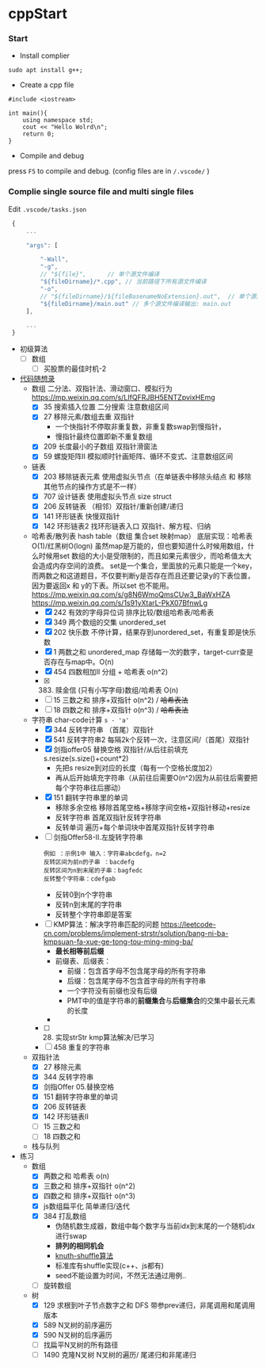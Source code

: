 # cppStart

### Start
* Install complier

``` 
sudo apt install g++;
```

* Create a cpp file

``` 
#include <iostream>

int main(){
    using namespace std;
    cout << "Hello Wolrd\n";
    return 0;
}

```

* Compile and debug

press `F5` to compile and debug. (config files are in `/.vscode/` )

### Complie single source file and multi single files

Edit `.vscode/tasks.json`

``` js
 {
     ...

     "args": [

         "-Wall",
         "-g",
         // "${file}",      // 单个源文件编译
         "${fileDirname}/*.cpp", // 当前路径下所有源文件编译
         "-o",
         // "${fileDirname}/${fileBasenameNoExtension}.out",  // 单个源文件编译输出: 文件名.out
         "${fileDirname}/main.out" // 多个源文件编译输出: main.out
     ],

     ...
 }
```

- 初级算法
    - [ ] 数组
      - [ ] 买股票的最佳时机-2    
- [代码随想录](https://github.com/youngyangyang04/leetcode-master)
    - 数组 二分法、双指针法、滑动窗口、模拟行为 https://mp.weixin.qq.com/s/LIfQFRJBH5ENTZpvixHEmg
      - [x] 35 搜索插入位置 二分搜索 注意数组区间
      - [x] 27 移除元素/数组去重 双指针
        - 一个快指针不停取非重复数，非重复数swap到慢指针，
        - 慢指针最终位置即新不重复数组
      - [x] 209 长度最小的子数组 双指针滑窗法
      - [x] 59 螺旋矩阵II 模拟顺时针画矩阵、循环不变式、注意数组区间
    - 链表 
      - [x] 203 移除链表元素 使用虚拟头节点（在单链表中移除头结点 和 移除其他节点的操作方式是不一样）
      - [x] 707 设计链表 使用虚拟头节点 size struct
      - [x] 206 反转链表 （相邻）双指针/重新创建/递归
      - [x] 141 环形链表 快慢双指针 
      - [x] 142 环形链表2 找环形链表入口 双指针、解方程、归纳
    - 哈希表/散列表 hash table（数组 集合set 映射map） 底层实现：哈希表O(1)/红黑树O(logn)
      虽然map是万能的，但也要知道什么时候用数组，什么时候用set
      数组的大小是受限制的，而且如果元素很少，而哈希值太大会造成内存空间的浪费。
      set是一个集合，里面放的元素只能是一个key，而两数之和这道题目，不仅要判断y是否存在而且还要记录y的下表位置，因为要返回x 和 y的下表。所以set 也不能用。
      https://mp.weixin.qq.com/s/g8N6WmoQmsCUw3_BaWxHZA
      https://mp.weixin.qq.com/s/1s91yXtarL-PkX07BfnwLg
      - [x] 242 有效的字母异位词 排序比较/数组哈希表/哈希表
      - [x] 349 两个数组的交集 unordered_set
      - [x] 202 快乐数 不停计算，结果存到unordered_set，有重复即是快乐数
      - [x] 1 两数之和 unordered_map 存储每一次的数字，target-curr查是否存在与map中。O(n)        
      - [x] 454 四数相加II 分组 + 哈希表  o(n^2)
      - [x] 383. 赎金信 (只有小写字母)数组/哈希表 O(n)
      - [ ] 15 三数之和 排序+双指针  o(n^2) / ~~哈希表法~~
      - [ ] 18 四数之和 排序+双指针  o(n^3) / ~~哈希表法~~
    - 字符串
      char-code计算 `s - 'a'`
      - [x] 344 反转字符串 （首尾）双指针
      - [x] 541 反转字符串2  每隔2k个反转一次，注意区间/（首尾）双指针
      - [x] 剑指offer05 替换空格 双指针/从后往前填充 s.resize(s.size()+count*2)
        - 先把s resize到对应的长度（每有一个空格长度加2）
        - 再从后开始填充字符串（从前往后需要O(n^2)因为从前往后需要把每个字符串往后挪动）
      - [x] 151 翻转字符串里的单词
        - 移除多余空格 移除首尾空格+移除字间空格+双指针移动+resize
        - 反转字符串 首尾双指针反转字符串
        - 反转单词 遍历+每个单词块中首尾双指针反转字符串
      - [ ] 剑指Offer58-II.左旋转字符串
        ```
        例如 ：示例1中 输入：字符串abcdefg，n=2
        反转区间为前n的子串 ：bacdefg
        反转区间为n到末尾的子串：bagfedc
        反转整个字符串：cdefgab
        ```
        - 反转0到n个字符串
        - 反转n到末尾的字符串
        - 反转整个字符串即是答案
      - [ ] KMP算法：解决字符串匹配的问题
        https://leetcode-cn.com/problems/implement-strstr/solution/bang-ni-ba-kmpsuan-fa-xue-ge-tong-tou-ming-ming-ba/
        - **最长相等前后缀**
        - 前缀表、后缀表：
          - 前缀：包含首字母不包含尾字母的所有字符串
          - 后缀：包含尾字母不包含首字母的所有字符串
          - 一个字符没有前缀也没有后缀
          - PMT中的值是字符串的**前缀集合**与**后缀集合**的交集中最长元素的长度
        - 
      - [ ] 28. 实现strStr kmp算法解决/已学习
      - [ ] 458 重复的字符串 

    -  双指针法
        - [x] 27 移除元素
        - [x] 344 反转字符串
        - [x] 剑指Offer 05.替换空格
        - [x] 151 翻转字符串里的单词
        - [x] 206 反转链表
        - [x] 142 环形链表II
        - [ ] 15 三数之和
        - [ ] 18 四数之和
    - 栈与队列       
- 练习
    - 数组
      - [x] 两数之和 哈希表  o(n)
      - [x] 三数之和 排序+双指针  o(n^2)
      - [x] 四数之和 排序+双指针  o(n^3)
      - [x] js数组扁平化 简单递归/迭代      
      - [x] 384 打乱数组
        - 伪随机数生成器，数组中每个数字与当前idx到末尾的一个随机idx进行swap
        - **排列的相同机会**
        - [knuth-shuffle算法](https://yjk94.wordpress.com/2017/03/17/%E6%B4%97%E7%89%8C%E7%9A%84%E6%AD%A3%E7%A1%AE%E5%A7%BF%E5%8A%BF-knuth-shuffle%E7%AE%97%E6%B3%95/)
        - 标准库有shuffle实现(c++、js都有)
        - seed不能设置为时间，不然无法通过用例..
      - [ ] 旋转数组
    - 树 
      - [x] 129 求根到叶子节点数字之和 DFS 带参prev递归，非尾调用和尾调用版本
      - [x] 589 N叉树的前序遍历
      - [x] 590 N叉树的后序遍历
      - [ ] 找扁平N叉树的所有路径
      - [ ] 1490 克隆N叉树 N叉树的遍历/ 尾递归和非尾递归